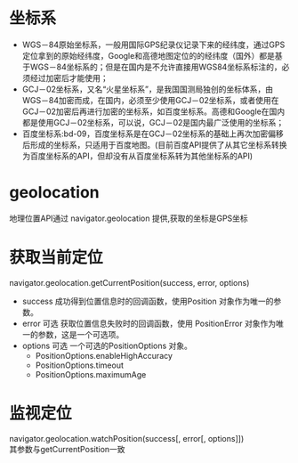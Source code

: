 # 坐标系
- WGS－84原始坐标系，一般用国际GPS纪录仪记录下来的经纬度，通过GPS定位拿到的原始经纬度，Google和高德地图定位的的经纬度（国外）都是基于WGS－84坐标系的；但是在国内是不允许直接用WGS84坐标系标注的，必须经过加密后才能使用；
- GCJ－02坐标系，又名“火星坐标系”，是我国国测局独创的坐标体系，由WGS－84加密而成，在国内，必须至少使用GCJ－02坐标系，或者使用在GCJ－02加密后再进行加密的坐标系，如百度坐标系。高德和Google在国内都是使用GCJ－02坐标系，可以说，GCJ－02是国内最广泛使用的坐标系；
- 百度坐标系:bd-09，百度坐标系是在GCJ－02坐标系的基础上再次加密偏移后形成的坐标系，只适用于百度地图。(目前百度API提供了从其它坐标系转换为百度坐标系的API，但却没有从百度坐标系转为其他坐标系的API)

# geolocation
地理位置API通过 navigator.geolocation 提供,获取的坐标是GPS坐标

# 获取当前定位
navigator.geolocation.getCurrentPosition(success, error, options)  
- success 成功得到位置信息时的回调函数，使用Position 对象作为唯一的参数。 
- error 可选 获取位置信息失败时的回调函数，使用 PositionError 对象作为唯一的参数，这是一个可选项。 
- options 可选 一个可选的PositionOptions 对象。
  - PositionOptions.enableHighAccuracy
  - PositionOptions.timeout
  - PositionOptions.maximumAge

# 监视定位
navigator.geolocation.watchPosition(success[, error[, options]])  
其参数与getCurrentPosition一致